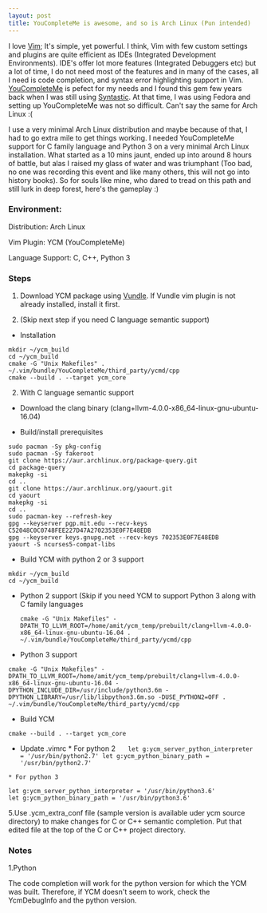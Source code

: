 ```yaml
---
layout: post
title: YouCompleteMe is awesome, and so is Arch Linux (Pun intended)
---
```


I love [Vim](http://www.vim.org/); It's simple, yet powerful. I think, Vim with few custom settings and plugins are quite efficient as IDEs (Integrated Development Environments). IDE's offer lot more features (Integrated Debuggers etc) but a lot of time, I do not need most of the features and in many of the cases, all I need is code completion, and syntax error highlighting support in Vim. [YouCompleteMe](http://valloric.github.io/YouCompleteMe/) is pefect for my needs and I found this gem few years back when I was still using [Syntastic](https://github.com/vim-syntastic/syntastic). At that time, I was using Fedora and setting up YouCompleteMe was not so difficult. Can't say the same for Arch Linux :(

I use a very minimal Arch Linux distribution and maybe because of that, I had to go extra mile to get things working. I needed YouCompleteMe support for C family language and Python 3 on a very minimal Arch Linux installation. What started as a 10 mins jaunt, ended up into around 8 hours of battle, but alas I raised my glass of water and was triumphant (Too bad, no one was recording this event and like many others, this will not go into history books). So for souls like mine, who dared to tread on this path and still lurk in deep forest, here's the gameplay :)

### Environment: 
Distribution: Arch Linux

Vim Plugin: YCM (YouCompleteMe)

Language Support: C, C++, Python 3

### Steps
1. Download YCM package using [Vundle](https://github.com/VundleVim/Vundle.vim). If Vundle vim plugin is not already
installed, install it first.

2. (Skip next step if you need C language semantic support)

  * Installation
```
mkdir ~/ycm_build
cd ~/ycm_build
cmake -G "Unix Makefiles" . ~/.vim/bundle/YouCompleteMe/third_party/ycmd/cpp
cmake --build . --target ycm_core
```

2. With C language semantic support
  * Download the clang binary (clang+llvm-4.0.0-x86_64-linux-gnu-ubuntu-16.04)
  
  * Build/install prerequisites
  ```
  sudo pacman -Sy pkg-config
  sudo pacman -Sy fakeroot
  git clone https://aur.archlinux.org/package-query.git
  cd package-query
  makepkg -si
  cd ..
  git clone https://aur.archlinux.org/yaourt.git
  cd yaourt
  makepkg -si
  cd ..
  sudo pacman-key --refresh-key
  gpg --keyserver pgp.mit.edu --recv-keys C52048C0C0748FEE227D47A2702353E0F7E48EDB
  gpg --keyserver keys.gnupg.net --recv-keys 702353E0F7E48EDB
  yaourt -S ncurses5-compat-libs
  ```
  
  * Build YCM with python 2 or 3 support
  ```
  mkdir ~/ycm_build
  cd ~/ycm_build
  ```
  
  * Python 2 support (Skip if you need YCM to support Python 3 along with C family languages
    ```
    cmake -G "Unix Makefiles" -DPATH_TO_LLVM_ROOT=/home/amit/ycm_temp/prebuilt/clang+llvm-4.0.0-x86_64-linux-gnu-ubuntu-16.04 . ~/.vim/bundle/YouCompleteMe/third_party/ycmd/cpp
    ``` 
  * Python 3 support
   ```
   cmake -G "Unix Makefiles" -DPATH_TO_LLVM_ROOT=/home/amit/ycm_temp/prebuilt/clang+llvm-4.0.0-x86_64-linux-gnu-ubuntu-16.04 -DPYTHON_INCLUDE_DIR=/usr/include/python3.6m -DPYTHON_LIBRARY=/usr/lib/libpython3.6m.so -DUSE_PYTHON2=OFF . ~/.vim/bundle/YouCompleteMe/third_party/ycmd/cpp
   ```
   
  * Build YCM
  ```
  cmake --build . --target ycm_core
  ```
   
   * Update .vimrc
    * For python 2
    ```   
    let g:ycm_server_python_interpreter = '/usr/bin/python2.7'
    let g:ycm_python_binary_path = '/usr/bin/python2.7'
    ```
 
    * For python 3
   
   ```   
   let g:ycm_server_python_interpreter = '/usr/bin/python3.6'
   let g:ycm_python_binary_path = '/usr/bin/python3.6'
   ```
   
   5.Use .ycm_extra_conf file (sample version is available uder ycm source directory) to make changes for C or C++ semantic completion. Put that edited file at the top of the C or C++ project directory.

### Notes

1.Python

The code completion will work for the python version for which the YCM was built. Therefore, if YCM doesn't seem to work, check the YcmDebugInfo and the python version.
